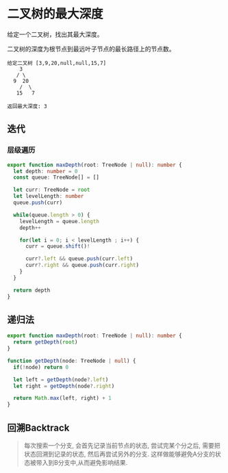 # 二叉树的最大深度 

给定一个二叉树，找出其最大深度。

二叉树的深度为根节点到最远叶子节点的最长路径上的节点数。

```
给定二叉树 [3,9,20,null,null,15,7]
    3
   / \
  9  20
    /  \
   15   7

返回最大深度: 3
```
## 迭代

### 层级遍历

```typescript 
export function maxDepth(root: TreeNode | null): number {
  let depth: number = 0 
  const queue: TreeNode[] = []

  let curr: TreeNode = root
  let levelLength: number 
  queue.push(curr)

  while(queue.length > 0) {
    levelLength = queue.length
    depth++

    for(let i = 0; i < levelLength ; i++) {
      curr = queue.shift()!

      curr?.left && queue.push(curr.left)
      curr?.right && queue.push(curr.right)
    }
  }

  return depth
}
```

## 递归法

```typescript
export function maxDepth(root: TreeNode | null): number {
  return getDepth(root)
}

function getDepth(node: TreeNode | null) {
  if(!node) return 0

  let left = getDepth(node?.left)
  let right = getDepth(node?.right)

  return Math.max(left, right) + 1
}
```

## 回溯Backtrack

> 每次搜索一个分支, 会首先记录当前节点的状态, 尝试完某个分之后, 需要把状态回溯到记录的状态, 然后再尝试另外的分支. 这样做能够避免A分支的状态被带入到B分支中,从而避免影响结果.


